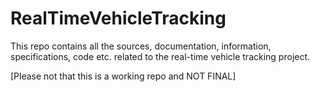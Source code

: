 # RealTimeVehicleTracking
This repo contains all the sources, documentation, information, specifications, code etc. related to the real-time vehicle tracking project. 

[Please not that this is a working repo and NOT FINAL]
